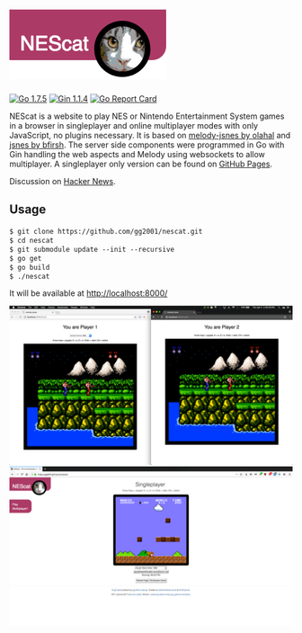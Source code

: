 # ![Logo](logo.png)

[![Go 1.7.5](https://img.shields.io/badge/Go-1.7.5-brightgreen.svg)](https://golang.org/doc/devel/release.html) [![Gin 1.1.4](https://img.shields.io/badge/Gin-1.1.4-brightgreen.svg)](https://golang.org/doc/devel/release.html) [![Go Report Card](https://goreportcard.com/badge/github.com/g-g-g/nescat)](https://goreportcard.com/report/github.com/g-g-g/nescat)

NEScat is a website to play NES or Nintendo Entertainment System games in a browser in singleplayer and online multiplayer modes with only JavaScript, no plugins necessary. It is based on [melody-jsnes by olahal](https://github.com/olahol/melody-jsnes) and [jsnes by bfirsh](https://github.com/bfirsh/jsnes). The server side components were programmed in Go with Gin handling the web aspects and Melody using websockets to allow multiplayer. A singleplayer only version can be found on [GitHub Pages](https://gg2001.github.io/nescat/).

Discussion on [Hacker News](https://news.ycombinator.com/item?id=14183597).

## Usage

    $ git clone https://github.com/gg2001/nescat.git
    $ cd nescat
    $ git submodule update --init --recursive
    $ go get
    $ go build
    $ ./nescat

It will be available at [http://localhost:8000/](http://localhost:8000/)

![Screenshot 1](screenshot1.png)
![Screenshot 2](screenshot2.png)

